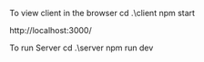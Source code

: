 To view client in the browser
cd .\client
npm start

http://localhost:3000/


To run Server
cd .\server
npm run dev 